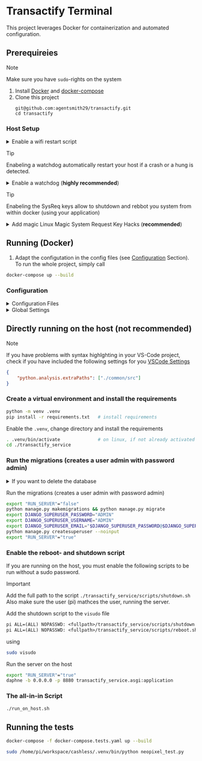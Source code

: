 # Transactify Terminal
This project leverages Docker for containerization and automated configuration. 

## Prerequireies
> [!NOTE]
> Make sure you have `sudo`-rights on the system
1. Install [Docker](https://docs.docker.com/engine/install/)  and [docker-compose](https://docs.docker.com/compose/install/)
2. Clone this project
   ```
   git@github.com:agentsmith29/transactify.git
   cd transactify
   ```
### Host Setup
<details close>
  
<summary>Enable a wifi restart script</summary>

If you are running on wifi and the wifi connection drops, you can add a watchdog for it
```bash
sudo cp -r ./wifi_rebooter.sh /usr/local/bin/wifi_rebooter.sh && sudo chmod +x /usr/local/bin/wifi_rebooter.sh
```
add the following to crontab `*/5 *   * * *   root    /usr/local/bin/wifi_rebooter.sh` using `crontab -e`
```bash
crontab -e
# Add: "*/5 *   * * *   root    /usr/local/bin/wifi_rebooter.sh" at the end of the file
```
restart the cron service and check the status of the cron service
```bash
sudo systemctl restart cron.service
sudo systemctl status cron.service  
```
</details>

> [!TIP]
> Enabeling a watchdog automatically restart your host if a crash or a hung is detected.
<details closed>
    
<summary>Enable a watchdog (<b>highly recommended</b>)</summary>

I took it from [Medium: Enabling Watchdog on Raspberry Pi](https://medium.com/@arslion/enabling-watchdog-on-raspberry-pi-b7e574dcba6b)
1. Activating watchdog hardware in pi
```bash
sudo chmod +x ./host_scripts/enable_watchdog.sh && sudo ./host_scripts/enable_watchdog.sh
```

```bash
sudo apt-get install watchdog
```
3. Reboot your raspberry pi. After reboot list devices with the name prefixed by watchdog, to do so run the following command:
```bash
sudo reboot
```
4. Configuring watchdog to respond to events
```bash
sudo chmod +x ./host_scripts/configure_watchdog.sh && sudo ./host_scripts/configure_watchdog.sh
```
Now the watchdog should be running.
5. Restarting/Monitoring watchdog service:
```bash
# Start the watchdog
sudo systemctl restart watchdog
# View the status of the watchdog
sudo systemctl status watchdog
```
Sometimes, when the config has changed, you need to restart it again.
</details>  

> [!TIP]
> Enabeling the SysReq keys allow to shutdown and rebbot you system from within docker (using your application)
<details closed>

<summary>Add magic Linux Magic System Request Key Hacks (<b>recommended</b>) </summary>
The magic SysRq key is a key combination understood by the Linux kernel, which allows the user to perform various low-level commands regardless of the system's state. It is often used to recover from freezes, or to reboot a computer without corrupting the filesystem. See also [kernel.org: Linux Magic System Request Key Hacks](https://www.kernel.org/doc/html/v4.11/admin-guide/sysrq.html)


```bash
sudo chmod +x ./host_scripts/sysrq/enable_sysrq.sh && sudo ./host_scripts/sysrq/enable_sysrq.sh
```
Try it using
``` bash
echo h > /proc/sysrq-trigger            # Just prints help message
dmesg | tail -n 1 | grep sysrq
```
</details>

## Running (Docker)
1. Adapt the configutation in the config files (see  [Configuration](#configuration) Section). 
To run the whole project, simply call 
``` bash
docker-compose up --build
```
### Configuration
<details close>
  
  <summary>Configuration Files</summary>
  
  For configuration, the project uses the [ConfigParser](./common/src/ConfigParser)-Class, which allows to configure the djago webserver. All necessary configurations are managed through a configuration file, which can be found here:
  - [Store Config](./transactify_service/configs/store_config.yaml).
  - [Terminal Config](./transactify_terminal/configs/terminal_config.yaml).
</details>

<details>
  <summary>Global Settings</summary>
Global settings are stored in a (Docker) [`.env`-File](./.env). In the `.env`-File, change the port and the host:
```
.env
PROJECT_HOST=192.168.1.190
PROJECT_PORT=8000

# Database settings and credentials
DB_PORT=5432
DB_USER=USER
DB_PASSWORD=PASSWORD
```
## Running
Create the virtual environment
```bash
python -m venv .venv
. .venv/bin/activate    # on linux
```
</details>

## Directly running on the host (not recommended)
> [!NOTE]
> If you have problems with syntax highlghting in your VS-Code project, check if you have included the following settings for you [VSCode Settings](.vscode/settings.json)
> ```json
> {
>     "python.analysis.extraPaths": ["./common/src"]
> }
> ```
### Create a virtual environment and install the requirements
```bash
python -m venv .venv
pip install -r requirements.txt   # install requirements
```
Enable the `.venv`, change directory and install the requirements
```bash
. .venv/bin/activate              # on linux, if not already activated
cd ./transactify_service      
```
### Run the migrations (creates a user admin with password admin)
<details>
  
  <summary>If you want to delete the database</summary>
  
```bash
export MAIN_DB="cashless_donknabberello_1"
export PGPASSWORD="PASSWORD"     # Change to your db pssword
export PGUSER="USER"             # Change to your db user
export PGHOST="192.168.1.190"    # Change your your db host
psql -h $PGHOST -U $PGUSER -p 5432 -d 'postgres' -c "DROP DATABASE IF EXISTS \"$MAIN_DB\";"
psql -h $PGHOST  -U $PGUSER -p 5432 -d 'postgres' -c "CREATE DATABASE \"$MAIN_DB\" OWNER \"$PGUSER\";"
```
</details>

Run the migrations (creates a user admin with password admin)
```bash
export "RUN_SERVER"="false"
python manage.py makemigrations && python manage.py migrate
export DJANGO_SUPERUSER_PASSWORD="ADMIN"
export DJANGO_SUPERUSER_USERNAME="ADMIN"
export DJANGO_SUPERUSER_EMAIL="$DJANGO_SUPERUSER_PASSWORD@$DJANGO_SUPERUSER_USERNAME.com"
python manage.py createsuperuser --noinput
export "RUN_SERVER"="true"
```
### Enable the reboot- and shutdown script
If you are running on the host, you must enable the following scripts to be run without a sudo password.
> [!IMPORTANT]
> Add the full path to the script `./transactify_service/scripts/shutdown.sh` Also make sure the user (pi) mathces the user, running the server.

Add the shutdown script to the `visudo` file
```txt
pi ALL=(ALL) NOPASSWD: <fullpath>/transactify_service/scripts/shutdown.sh´ to be able to run without sudo
pi ALL=(ALL) NOPASSWD: <fullpath>/transactify_service/scripts/reboot.sh´ to be able to run without sudo
```
using
```bash
sudo visudo
```
Run the server on the host
```bash
export "RUN_SERVER"="true"
daphne -b 0.0.0.0 -p 8880 transactify_service.asgi:application
```
### The all-in-in Script
```bash
./run_on_host.sh
```

## Running the tests
```bash
docker-compose -f docker-compose.tests.yaml up --build
```


```bash
sudo /home/pi/workspace/cashless/.venv/bin/python neopixel_test.py
```